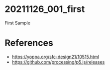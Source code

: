 # 20211126_001_first
First Sample


# References
- https://yoppa.org/sfc-design21/10515.html
- https://github.com/processing/p5.js/releases